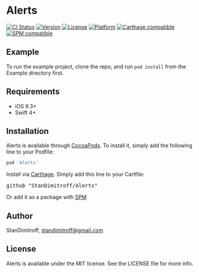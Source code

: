 # Alerts

[![CI Status](http://img.shields.io/travis/StanDimitroff/Alerts.svg?style=flat)](https://travis-ci.org/StanDimitroff/Alerts)
[![Version](https://img.shields.io/cocoapods/v/Alerts.svg?style=flat)](http://cocoapods.org/pods/Alerts)
[![License](https://img.shields.io/cocoapods/l/Alerts.svg?style=flat)](http://cocoapods.org/pods/Alerts)
[![Platform](https://img.shields.io/cocoapods/p/Alerts.svg?style=flat)](http://cocoapods.org/pods/Alerts)
[![Carthage compatible](https://img.shields.io/badge/Carthage-compatible-4BC51D.svg?style=flat)](https://github.com/Carthage/Carthage)
[![SPM compatible](https://img.shields.io/badge/SPM-compatible-4BC51D.svg?style=flat)](https://swift.org/package-manager)





## Example

To run the example project, clone the repo, and run `pod install` from the Example directory first.

## Requirements
* iOS 9.3+
* Swift 4+

## Installation

Alerts is available through [CocoaPods](http://cocoapods.org). To install
it, simply add the following line to your Podfile:

```ruby
pod 'Alerts'
```

Install via [Carthage](https://github.com/Carthage/Carthage). Simply add this line to your Cartfile:

<pre>github "StanDimitroff/Alerts"</pre>

Or add it as a package with [SPM](https://swift.org/package-manager)

## Author

StanDimitroff, standimitroff@gmail.com

## License

Alerts is available under the MIT license. See the LICENSE file for more info.
